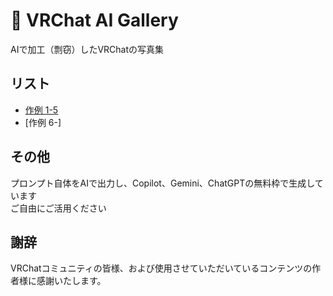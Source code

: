 # 🎨 VRChat AI Gallery

AIで加工（剽窃）したVRChatの写真集  

## リスト
- [作例 1-5](List1-5.md)
- [作例 6-]

## その他

プロンプト自体をAIで出力し、Copilot、Gemini、ChatGPTの無料枠で生成しています  
ご自由にご活用ください

## 謝辞

VRChatコミュニティの皆様、および使用させていただいているコンテンツの作者様に感謝いたします。

